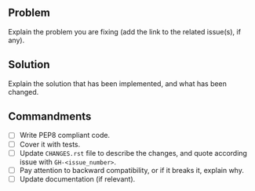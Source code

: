 ## Problem

Explain the problem you are fixing (add the link to the related issue(s), if any).

## Solution

Explain the solution that has been implemented, and what has been changed.

## Commandments

- [ ] Write PEP8 compliant code.
- [ ] Cover it with tests.
- [ ] Update `CHANGES.rst` file to describe the changes, and quote according issue with `GH-<issue_number>`.
- [ ] Pay attention to backward compatibility, or if it breaks it, explain why.
- [ ] Update documentation (if relevant).
